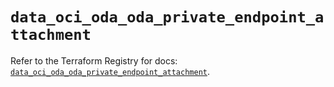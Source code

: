 # `data_oci_oda_oda_private_endpoint_attachment`

Refer to the Terraform Registry for docs: [`data_oci_oda_oda_private_endpoint_attachment`](https://registry.terraform.io/providers/oracle/oci/6.18.0/docs/data-sources/oda_oda_private_endpoint_attachment).
